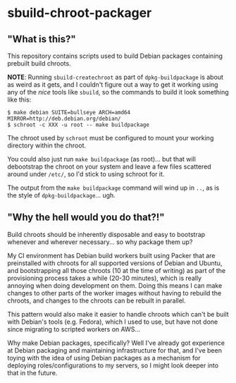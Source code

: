 # sbuild-chroot-packager

## "What is this?"

This repository contains scripts used to build Debian packages containing prebuilt build chroots.

**NOTE**: Running `sbuild-createchroot` as part of `dpkg-buildpackage` is about as weird as it gets, and I couldn't figure out a way to get it working using any of the *nice* tools like `sbuild`, so the commands to build it look something like this:

```
$ make debian SUITE=bullseye ARCH=amd64 MIRROR=http://deb.debian.org/debian/
$ schroot -c XXX -u root -- make buildpackage
```

The chroot used by `schroot` must be configured to mount your working directory within the chroot.

You could also just run `make buildpackage` (as root)... but that will debootstrap the chroot on your system and leave a few files scattered around under `/etc/`, so I'd stick to using schroot for it.

The output from the `make buildpackage` command will wind up in `..`, as is the style of `dpkg-buildpackage`... ugh.

## "Why the hell would you do that?!"

Build chroots should be inherently disposable and easy to bootstrap whenever and wherever necessary... so why package them up?

My CI environment has Debian build workers built using Packer that are preinstalled with chroots for all supported versions of Debian and Ubuntu, and bootstrapping all those chroots (10 at the time of writing) as part of the provisioning process takes a while (20-30 minutes), which is really annoying when doing development on them. Doing this means I can make changes to other parts of the worker images without having to rebuild the chroots, and changes to the chroots can be rebuilt in parallel.

This pattern would also make it easier to handle chroots which can't be built with Debian's tools (e.g. Fedora), which I used to use, but have not done since migrating to scripted workers on AWS...

Why make Debian packages, specifically? Well I've already got experience at Debian packaging and maintaining infrastructure for that, and I've been toying with the idea of using Debian packages as a mechanism for deploying roles/configurations to my servers, so I might look deeper into that in the future.
